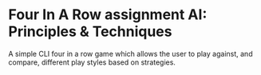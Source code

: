 # Four In A Row assignment AI: Principles & Techniques
A simple CLI four in a row game which allows the user to play against, and compare, different play styles based on strategies.
